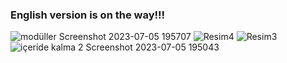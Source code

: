 ### English version is on the way!!!

![modüller Screenshot 2023-07-05 195707](https://github.com/OnurYenidogan/Access_Control_w-Face_Recognition_Senior_Project/assets/58027395/484984e5-d65b-441d-9c5f-59c526fcb51f)
![Resim4](https://github.com/OnurYenidogan/Access_Control_w-Face_Recognition_Senior_Project/assets/58027395/4524fd12-2dea-4596-9be1-74409842aa16)
![Resim3](https://github.com/OnurYenidogan/Access_Control_w-Face_Recognition_Senior_Project/assets/58027395/452e82db-4d64-449f-9af2-a9005feba594)
![içeride kalma 2 Screenshot 2023-07-05 195043](https://github.com/OnurYenidogan/Access_Control_w-Face_Recognition_Senior_Project/assets/58027395/086a1b6f-ff98-479d-a95f-51391509841e)
